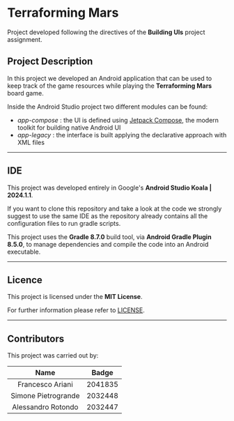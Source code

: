 # Terraforming Mars

Project developed following the directives of the **Building UIs** project assignment.

## Project Description

In this project we developed an Android application that can be used to keep track of the game resources while playing the **Terraforming Mars** board game.

Inside the Android Studio project two different modules can be found:

  - *app-compose* : the UI is defined using [Jetpack Compose](https://developer.android.com/develop/ui/compose), the modern toolkit for building native Android UI
  - *app-legacy* : the interface is built applying the declarative approach with XML files

---

## IDE

This project was developed entirely in Google's **Android Studio Koala | 2024.1.1**.

If you want to clone this repository and take a look at the code we strongly suggest to use the same IDE as the 
repository already contains all the configuration files to run gradle scripts.

This project uses the **Gradle 8.7.0** build tool, via **Android Gradle Plugin 8.5.0**, to manage dependencies and compile the code into an Android executable.


---

## Licence

This project is licensed under the **MIT License**.

For further information please refer to [LICENSE](https://github.com/roto65/TerraformingMars/blob/master/LICENSE).

---

## Contributors

This project was carried out by:

|        Name         | Badge   |
|:-------------------:|---------|
|  Francesco Ariani   | 2041835 |
| Simone Pietrogrande | 2032448 |
| Alessandro Rotondo  | 2032447 |
